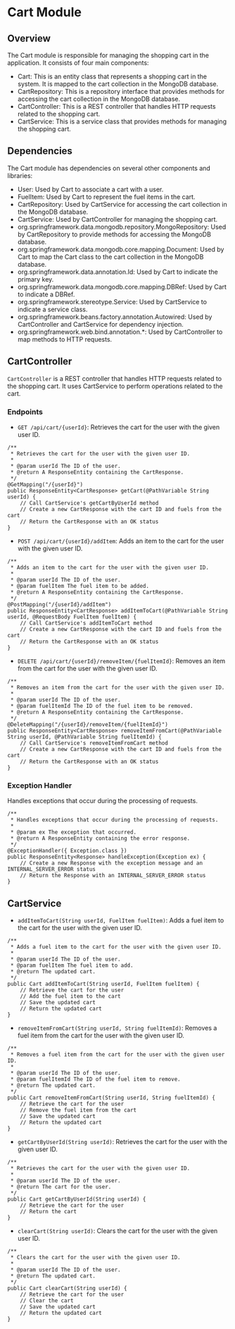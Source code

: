 # Cart Module 

## Overview
The Cart module is responsible for managing the shopping cart in the application. It consists of four main components:

- Cart: This is an entity class that represents a shopping cart in the system. It is mapped to the cart collection in the MongoDB database.
- CartRepository: This is a repository interface that provides methods for accessing the cart collection in the MongoDB database.
- CartController: This is a REST controller that handles HTTP requests related to the shopping cart.
- CartService: This is a service class that provides methods for managing the shopping cart.

## Dependencies
The Cart module has dependencies on several other components and libraries:

- User: Used by Cart to associate a cart with a user.
- FuelItem: Used by Cart to represent the fuel items in the cart.
- CartRepository: Used by CartService for accessing the cart collection in the MongoDB database.
- CartService: Used by CartController for managing the shopping cart.
- org.springframework.data.mongodb.repository.MongoRepository: Used by CartRepository to provide methods for accessing the MongoDB database.
- org.springframework.data.mongodb.core.mapping.Document: Used by Cart to map the Cart class to the cart collection in the MongoDB database.
- org.springframework.data.annotation.Id: Used by Cart to indicate the primary key.
- org.springframework.data.mongodb.core.mapping.DBRef: Used by Cart to indicate a DBRef.
- org.springframework.stereotype.Service: Used by CartService to indicate a service class.
- org.springframework.beans.factory.annotation.Autowired: Used by CartController and CartService for dependency injection.
- org.springframework.web.bind.annotation.*: Used by CartController to map methods to HTTP requests.

## CartController

`CartController` is a REST controller that handles HTTP requests related to the shopping cart. It uses CartService to perform operations related to the cart.

### Endpoints

- `GET /api/cart/{userId}`: Retrieves the cart for the user with the given user ID.

```
/**
 * Retrieves the cart for the user with the given user ID.
 *
 * @param userId The ID of the user.
 * @return A ResponseEntity containing the CartResponse.
 */
@GetMapping("/{userId}")
public ResponseEntity<CartResponse> getCart(@PathVariable String userId) {
    // Call CartService's getCartByUserId method
    // Create a new CartResponse with the cart ID and fuels from the cart
    // Return the CartResponse with an OK status
}
```

- `POST /api/cart/{userId}/addItem`: Adds an item to the cart for the user with the given user ID.

```
/**
 * Adds an item to the cart for the user with the given user ID.
 *
 * @param userId The ID of the user.
 * @param fuelItem The fuel item to be added.
 * @return A ResponseEntity containing the CartResponse.
 */
@PostMapping("/{userId}/addItem")
public ResponseEntity<CartResponse> addItemToCart(@PathVariable String userId, @RequestBody FuelItem fuelItem) {
    // Call CartService's addItemToCart method
    // Create a new CartResponse with the cart ID and fuels from the cart
    // Return the CartResponse with an OK status
}
```

- `DELETE /api/cart/{userId}/removeItem/{fuelItemId}`: Removes an item from the cart for the user with the given user ID.

```
/**
 * Removes an item from the cart for the user with the given user ID.
 *
 * @param userId The ID of the user.
 * @param fuelItemId The ID of the fuel item to be removed.
 * @return A ResponseEntity containing the CartResponse.
 */
@DeleteMapping("/{userId}/removeItem/{fuelItemId}")
public ResponseEntity<CartResponse> removeItemFromCart(@PathVariable String userId, @PathVariable String fuelItemId) {
    // Call CartService's removeItemFromCart method
    // Create a new CartResponse with the cart ID and fuels from the cart
    // Return the CartResponse with an OK status
}
```

### Exception Handler

Handles exceptions that occur during the processing of requests.

```
/**
 * Handles exceptions that occur during the processing of requests.
 *
 * @param ex The exception that occurred.
 * @return A ResponseEntity containing the error response.
 */
@ExceptionHandler({ Exception.class })
public ResponseEntity<Response> handleException(Exception ex) {
    // Create a new Response with the exception message and an INTERNAL_SERVER_ERROR status
    // Return the Response with an INTERNAL_SERVER_ERROR status
}
```

## CartService

- `addItemToCart(String userId, FuelItem fuelItem)`: Adds a fuel item to the cart for the user with the given user ID.

```
/**
 * Adds a fuel item to the cart for the user with the given user ID.
 *
 * @param userId The ID of the user.
 * @param fuelItem The fuel item to add.
 * @return The updated cart.
 */
public Cart addItemToCart(String userId, FuelItem fuelItem) {
    // Retrieve the cart for the user
    // Add the fuel item to the cart
    // Save the updated cart
    // Return the updated cart
}
```

- `removeItemFromCart(String userId, String fuelItemId)`: Removes a fuel item from the cart for the user with the given user ID.

```
/**
 * Removes a fuel item from the cart for the user with the given user ID.
 *
 * @param userId The ID of the user.
 * @param fuelItemId The ID of the fuel item to remove.
 * @return The updated cart.
 */
public Cart removeItemFromCart(String userId, String fuelItemId) {
    // Retrieve the cart for the user
    // Remove the fuel item from the cart
    // Save the updated cart
    // Return the updated cart
}
```

- `getCartByUserId(String userId)`: Retrieves the cart for the user with the given user ID.

```
/**
 * Retrieves the cart for the user with the given user ID.
 *
 * @param userId The ID of the user.
 * @return The cart for the user.
 */
public Cart getCartByUserId(String userId) {
    // Retrieve the cart for the user
    // Return the cart
}
```

- `clearCart(String userId)`:  Clears the cart for the user with the given user ID.

```
/**
 * Clears the cart for the user with the given user ID.
 *
 * @param userId The ID of the user.
 * @return The updated cart.
 */
public Cart clearCart(String userId) {
    // Retrieve the cart for the user
    // Clear the cart
    // Save the updated cart
    // Return the updated cart
}
```